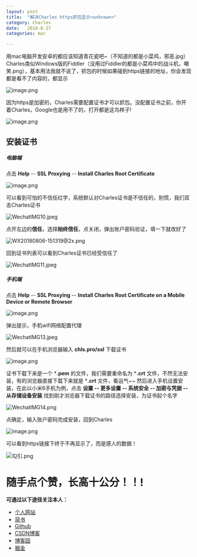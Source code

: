 ```yaml
---
layout: post
title:  "解决Charles https抓包显示<unknown>"
category: Charles
date:   2018-8-27
categories: mac

---
```


用mac电脑开发安卓的都应该知道青花瓷吧~（不知道的都是小菜鸡，邪恶.jpg）
Charles类似Windows版的Fiddler（没用过Fiddler的都是小菜鸡中的战斗机，嘲笑.png），基本用法我就不说了，抓包的时候如果碰到https链接的地址，你会发现都是看不了内容的，都显示<unknown>

![image.png](https://upload-images.jianshu.io/upload_images/6544996-d8b591e88750be0f.png?imageMogr2/auto-orient/strip%7CimageView2/2/w/1240)

因为https是加密的，Charles需要配置证书才可以抓包。没配置证书之前，你开着Charles，Google也是用不了的，打开都是这鸟样子!

![image.png](https://upload-images.jianshu.io/upload_images/6544996-bbe18c2f6c19de19.png?imageMogr2/auto-orient/strip%7CimageView2/2/w/1240)

## 安装证书

##### **电脑端**


点击 **Help**  -- **SSL Proxying** -- **Install Charles Root Certificate**

![image.png](https://upload-images.jianshu.io/upload_images/6544996-fa64dbbb388d1aaf.png?imageMogr2/auto-orient/strip%7CimageView2/2/w/1240)

可以看到可怕的不信任红字，系统默认对Charles证书是不信任的，别慌，我们双击Charles证书

![WechatIMG10.jpeg](https://upload-images.jianshu.io/upload_images/6544996-554c3b59deb1df89.jpeg?imageMogr2/auto-orient/strip%7CimageView2/2/w/1240)

点开左边的**信任**，选择**始终信任**，点关闭，弹出账户密码验证，填一下就改好了

![WX20180806-151319@2x.png](https://upload-images.jianshu.io/upload_images/6544996-8112f640f5f846f8.png?imageMogr2/auto-orient/strip%7CimageView2/2/w/1240)

回到证书列表可以看到Charles证书已经受信任了

![WechatIMG11.jpeg](https://upload-images.jianshu.io/upload_images/6544996-3a4201b8164c4579.jpeg?imageMogr2/auto-orient/strip%7CimageView2/2/w/1240)

##### **手机端**

点击 **Help**  -- **SSL Proxying** -- **Install Charles Root Certificate on a Mobile Device or Remote Browser**

![image.png](https://upload-images.jianshu.io/upload_images/6544996-e72cb2bad7b62193.png?imageMogr2/auto-orient/strip%7CimageView2/2/w/1240)

弹出提示，手机wifi网络配置代理

![WechatIMG13.jpeg](https://upload-images.jianshu.io/upload_images/6544996-aa1ede16f8d5e9ee.jpeg?imageMogr2/auto-orient/strip%7CimageView2/2/w/1240)

然后就可以在手机浏览器输入 **chls.pro/ssl** 下载证书

![image.png](https://upload-images.jianshu.io/upload_images/6544996-bc412e922a2d558d.png?imageMogr2/auto-orient/strip%7CimageView2/2/w/1240)

证书下载下来是一个 ***.pem** 的文件，我们需要重命名为  ***.crt** 文件，不然无法安装，有的浏览器直接下载下来就是 ***.crt** 文件，看运气~~  然后进入手机设置安装，在此以小米6手机为例，点击  **设置 -- 更多设置 -- 系统安全 -- 加密与凭据 -- 从存储设备安装** 找到刚才浏览器下载证书的路径选择安装，为证书起个名字

![WechatIMG14.png](https://upload-images.jianshu.io/upload_images/6544996-5685b14a8f29cf58.png?imageMogr2/auto-orient/strip%7CimageView2/2/w/1240)

点确定，输入账户密码完成安装，回到Charles

![image.png](https://upload-images.jianshu.io/upload_images/6544996-31162d4dbd79faa6.png?imageMogr2/auto-orient/strip%7CimageView2/2/w/1240)

可以看到https链接下终于不再显示<unknown>了，而是感人的数据！

![勾引.png](https://upload-images.jianshu.io/upload_images/6544996-31b25cbd963d286c.png?imageMogr2/auto-orient/strip%7CimageView2/2/w/1240)

# 随手点个赞，长高十公分！！!

**可通过以下途径关注本人：**

- [个人网站](https://zachary46.xyz)
- [简书](https://www.jianshu.com/u/c6a23c2b7697)
- [Github](https://github.com/Zachary46)
- [CSDN博客](https://blog.csdn.net/Zachary_46)
- [博客园](http://www.cnblogs.com/Zachary46)
- [掘金](https://juejin.im/user/5b57e9a16fb9a04f8e1432ef)

